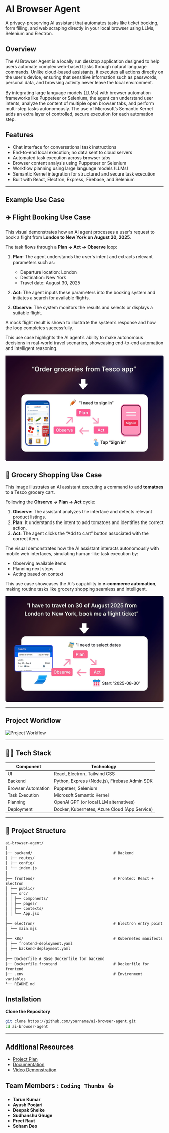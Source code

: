 # AI Browser Agent

A privacy-preserving AI assistant that automates tasks like ticket booking, form filling, and web scraping directly in your local browser using LLMs, Selenium and Electron.

## Overview

The AI Browser Agent is a locally run desktop application designed to help users automate complex web-based tasks through natural language commands. Unlike cloud-based assistants, it executes all actions directly on the user's device, ensuring that sensitive information such as passwords, personal data, and browsing activity never leave the local environment.

By integrating large language models (LLMs) with browser automation frameworks like Puppeteer or Selenium, the agent can understand user intents, analyze the content of multiple open browser tabs, and perform multi-step tasks autonomously. The use of Microsoft’s Semantic Kernel adds an extra layer of controlled, secure execution for each automation step.


## Features

- Chat interface for conversational task instructions
- End-to-end local execution; no data sent to cloud servers
- Automated task execution across browser tabs
- Browser content analysis using Puppeteer or Selenium
- Workflow planning using large language models (LLMs)
- Semantic Kernel integration for structured and secure task execution
- Built with React, Electron, Express, Firebase, and Selenium

---

## Example Use Case

## ✈️ Flight Booking Use Case

This visual demonstrates how an AI agent processes a user's request to book a flight from **London to New York on August 30, 2025**.

The task flows through a **Plan → Act → Observe** loop:

1. **Plan:** The agent understands the user's intent and extracts relevant parameters such as:
   - Departure location: London  
   - Destination: New York  
   - Travel date: August 30, 2025

2. **Act:** The agent inputs these parameters into the booking system and initiates a search for available flights.

3. **Observe:** The system monitors the results and selects or displays a suitable flight.

A mock flight result is shown to illustrate the system’s response and how the loop completes successfully.

This use case highlights the AI agent’s ability to make autonomous decisions in real-world travel scenarios, showcasing end-to-end automation and intelligent reasoning.

![Flight Booking Use Case](https://github.com/AyushPoojariUCD/ai-browser-agent/raw/main/Use%20Case%20-%201.jpg)


## 🛒 Grocery Shopping Use Case

This image illustrates an AI assistant executing a command to add **tomatoes** to a Tesco grocery cart.

Following the **Observe → Plan → Act** cycle:

1. **Observe:** The assistant analyzes the interface and detects relevant product listings.
2. **Plan:** It understands the intent to add tomatoes and identifies the correct action.
3. **Act:** The agent clicks the “Add to cart” button associated with the correct item.

The visual demonstrates how the AI assistant interacts autonomously with mobile web interfaces, simulating human-like task execution by:

- Observing available items  
- Planning next steps  
- Acting based on context

This use case showcases the AI’s capability in **e-commerce automation**, making routine tasks like grocery shopping seamless and intelligent.

![Grocery Shopping Use Case](https://github.com/AyushPoojariUCD/ai-browser-agent/raw/main/Use%20Case%20-%202.jpg)


---

## Project Workflow

![Project Workflow](https://github.com/AyushPoojariUCD/ai-operator-agent/blob/main/Project%20Workflow.png)


---

## 👩‍💻 Tech Stack

| Component            | Technology                                      |
|----------------------|--------------------------------------------------|
| UI                   | React, Electron, Tailwind CSS                   |
| Backend              | Python, Express (Node.js), Firebase Admin SDK           |
| Browser Automation   | Puppeteer, Selenium                             |
| Task Execution       | Microsoft Semantic Kernel                       |
| Planning             | OpenAI GPT (or local LLM alternatives)          |
| Deployment           | Docker, Kubernetes, Azure Cloud (App Service)   |

---

## 📂 Project Structure

```
ai-browser-agent/
│
├── backend/                                    # Backend
│ ├── routes/
│ ├── config/
│ └── index.js
│
├── frontend/                                   # Fronted: React + Electron
│ ├── public/
│ ├── src/
│ │ ├── components/
│ │ ├── pages/
│ │ ├── contexts/
│ │ └── App.jsx
│
├── electron/                                   # Electron entry point
│ └── main.mjs
│
├── k8s/                                        # Kubernetes manifests
│ ├── frontend-deployment.yaml
│ ├── backend-deployment.yaml
│
├── Dockerfile # Base Dockerfile for backend
├── Dockerfile.frontend                         # Dockerfile for frontend
├── .env                                        # Environment variables
└── README.md

```

## Installation

 **Clone the Repository**

```bash
git clone https://github.com/yourname/ai-browser-agent.git
cd ai-browser-agent
```

---

## Additional Resources
- [Project Plan](https://your-project-plan-link.com)
- [Documentation](https://your-video-link.com)  
- [Video Demonstration](https://your-video-link.com)  


## Team Members : `Coding Thumbs 👍`

- **Tarun Kumar**  
- **Ayush Poojari**
- **Deepak Shelke**
- **Sudhanshu Ghuge**    
- **Preet Raut** 
- **Soham Deo**
  
